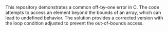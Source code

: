 This repository demonstrates a common off-by-one error in C. The code attempts to access an element beyond the bounds of an array, which can lead to undefined behavior.  The solution provides a corrected version with the loop condition adjusted to prevent the out-of-bounds access.
